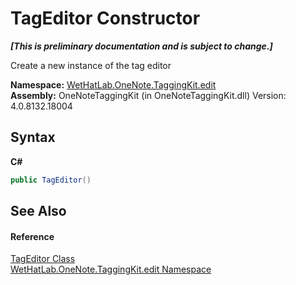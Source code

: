 # TagEditor Constructor 
 _**\[This is preliminary documentation and is subject to change.\]**_

Create a new instance of the tag editor

**Namespace:**&nbsp;<a href="60ca3730-00cd-fce3-4009-523f3952fd9e">WetHatLab.OneNote.TaggingKit.edit</a><br />**Assembly:**&nbsp;OneNoteTaggingKit (in OneNoteTaggingKit.dll) Version: 4.0.8132.18004

## Syntax

**C#**<br />
``` C#
public TagEditor()
```


## See Also


#### Reference
<a href="6765a162-e3fb-2908-aff7-cf593766521d">TagEditor Class</a><br /><a href="60ca3730-00cd-fce3-4009-523f3952fd9e">WetHatLab.OneNote.TaggingKit.edit Namespace</a><br />